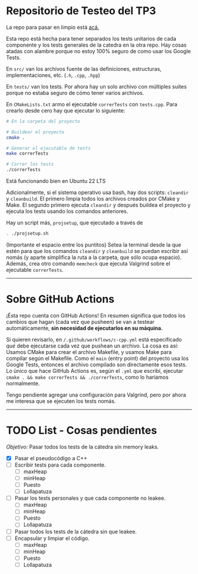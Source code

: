# Repositorio de Testeo del TP3

La repo para pasar en limpio está [acá.](https://github.com/Dante-010/tp3-algo2)

Esta repo está hecha para tener separados los tests unitarios de cada componente y los tests generales de la catedra en la otra repo. Hay cosas atadas con alambre
porque no estoy 100% seguro de como usar los Google Tests.

En `src/` van los archivos fuente de las definiciones, estructuras, implementaciones, etc. (`.h`, `.cpp`, `.hpp`)

En `tests/` van los tests. Por ahora hay un solo archivo con múltiples suites porque no estaba seguro de cómo tener varios archivos.

En `CMakeLists.txt` armo el ejecutable `correrTests` con `tests.cpp`. Para crearlo desde cero hay que ejecutar lo siguiente:

```bash
# En la carpeta del proyecto

# Buildear el proyecto
cmake . 

# Generar el ejecutable de tests
make correrTests

# Correr los tests
./correrTests
```

Está funcionando bien en Ubuntu 22 LTS

Adicionalmente, si el sistema operativo usa bash, hay dos scripts: `cleandir` y `cleanbuild`.
El primero limpia todos los archivos creados por CMake y Make. El segundo primero ejecuta `cleandir` y después buildea el proyecto y ejecuta los tests usando los comandos anteriores.

Hay un script más, `projsetup`, que ejecutado a través de
```sh
. ./projsetup.sh
```

(Importante el espacio entre los puntitos)
Setea la terminal desde la que estén para que los comandos `cleandir` y `cleanbuild` se puedan escribir así nomás (y aparte simplifica la ruta a la carpeta, que sólo ocupa espacio).
Además, crea otro comando `memcheck` que ejecuta Valgrind sobre el ejecutable `correrTests`.

---
# Sobre GitHub Actions

¡Ésta repo cuenta con GitHub Actions! En resumen significa que todos los cambios que hagan (cada vez que pusheen) se van a testear automáticamente, **sin necesidad de ejecutarlos en su máquina.**

Si quieren revisarlo, en `/.github/workflows/c-cpp.yml` está especificado _qué_ debe ejecutarse cada vez que pushean un archivo. La cosa es así: Usamos CMake para crear el archivo Makefile, y usamos Make para compilar según el Makefile. Como el `main` (entry point) del proyecto usa los Google Tests, entonces el archivo compilado son directamente esos tests. Lo único que hace GitHub Actions es, según el `.yml` que escribí, ejecutar `cmake . && make correrTests && ./correrTests`, como lo haríamos normalmente.

Tengo pendiente agregar una configuración para Valgrind, pero por ahora me interesa que se ejecuten los tests nomás.


---

# TODO List - Cosas pendientes
*Objetivo:* Pasar todos los tests de la cátedra sin memory leaks.

- [x] Pasar el pseudocódigo a C++
- [ ] Escribir tests para cada componente.
  - [ ] maxHeap
  - [ ] minHeap
  - [ ] Puesto
  - [ ] Lollapatuza
- [ ] Pasar los tests personales y que cada componente no leakee.
  - [ ] maxHeap
  - [ ] minHeap
  - [ ] Puesto
  - [ ] Lollapatuza
- [ ] Pasar todos los tests de la cátedra sin que leakee.
- [ ] Encapsular y limpiar el código.
  - [ ] maxHeap
  - [ ] minHeap
  - [ ] Puesto
  - [ ] Lollapatuza
